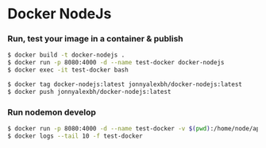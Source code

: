 # Docker NodeJs
### Run, test your image in a container & publish

```sh
$ docker build -t docker-nodejs .
$ docker run -p 8080:4000 -d --name test-docker docker-nodejs
$ docker exec -it test-docker bash

$ docker tag docker-nodejs:latest jonnyalexbh/docker-nodejs:latest
$ docker push jonnyalexbh/docker-nodejs:latest
```

### Run nodemon develop

```sh
$ docker run -p 8080:4000 -d --name test-docker -v $(pwd):/home/node/app docker-nodejs
$ docker logs --tail 10 -f test-docker
```
